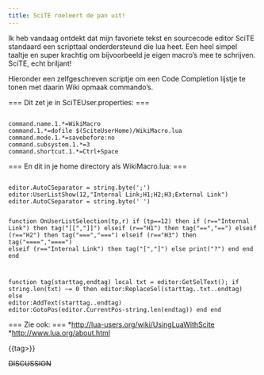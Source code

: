 ```yaml
---
title: SciTE roeleert de pan uit!
---
```

Ik heb vandaag ontdekt dat mijn favoriete tekst en sourcecode editor SciTE standaard een scripttaal onderdersteund die lua heet. Een heel simpel taaltje en super krachtig om bijvoorbeeld je eigen macro’s mee te schrijven. SciTE, echt briljant!

Hieronder een zelfgeschreven scriptje om een Code Completion lijstje te tonen met daarin Wiki opmaak commando’s.

=== Dit zet je in SciTEUser.properties: ===

<code>
command.name.1.*=WikiMacro
command.1.*=dofile $(SciteUserHome)/WikiMacro.lua
command.mode.1.*=savebefore:no
command.subsystem.1.*=3
command.shortcut.1.*=Ctrl+Space
</code>

=== En dit in je home directory als WikiMacro.lua: ===

<code lua>
editor.AutoCSeparator = string.byte(';')
editor:UserListShow(12,"Internal Link;H1;H2;H3;External Link")
editor.AutoCSeparator = string.byte(' ')

function OnUserListSelection(tp,r)
   if (tp==12) then
	if      (r=="Internal Link") then tag("[[","]]")
	elseif  (r=="H1")            then tag("==","==")
	elseif  (r=="H2")            then tag("===","===")
	elseif  (r=="H3")            then tag("====","====")
	elseif  (r=="Internal Link") then tag("[","]")
	else print("?")
	end
   end
end

function tag(starttag,endtag)
   local txt = editor:GetSelText();
   if string.len(txt) ~= 0 then
	editor:ReplaceSel(starttag..txt..endtag)
   else
	editor:AddText(starttag..endtag)
	editor:GotoPos(editor.CurrentPos-string.len(endtag))
   end
end
</code>

=== Zie ook: ===
*http://lua-users.org/wiki/UsingLuaWithScite
*http://www.lua.org/about.html



{{tag>}}


~~DISCUSSION~~
